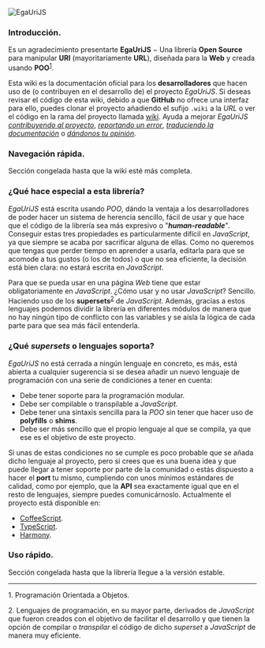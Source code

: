 ![EgaUriJS][1]

### Introducción.
Es un agradecimiento presentarte **EgaUriJS** − Una librería **Open Source** para manipular **URI** (mayoritariamente **URL**), diseñada para la **Web** y creada usando **POO**<sup>[1][2]</sup>.

Esta wiki es la documentación oficial para los **desarrolladores** que hacen uso de (o contribuyen en el desarrollo de) el proyecto *EgaUriJS*. Si deseas revisar el código de esta wiki, debido a que **GitHub** no ofrece una interfaz para ello, puedes clonar el proyecto añadiendo el sufijo `.wiki` a la *URL* o ver el código en la rama del proyecto llamada [wiki][3]. Ayuda a mejorar *EgaUriJS* *[contribuyendo al proyecto][4]*, *[reportando un error][5]*, *[traduciendo la documentación][3]* o *[dándonos tu opinión][6]*.
### Navegación rápida.
Sección congelada hasta que la wiki esté más completa.
### ¿Qué hace especial a esta librería?
*EgaUriJS* está escrita usando *POO*, dándo la ventaja a los desarrolladores de poder hacer un sistema de herencia sencillo, fácil de usar y que hace que el código de la librería sea más expresivo o "***human-readable***". Conseguir estas tres propiedades es particularmente difícil en *JavaScript*, ya que siempre se acaba por sacrificar alguna de ellas. Como no queremos que tengas que perder tiempo en aprender a usarla, editarla para que se acomode a tus gustos (o los de todos) o que no sea eficiente, la decisión está bien clara: no estará escrita en *JavaScript*.

Para que se pueda usar en una página *Web* tiene que estar obligatoriamente en *JavaScript*. ¿Cómo usar y no usar *JavaScript*? Sencillo. Haciendo uso de los **supersets**<sup>[2][7]</sup> de *JavaScript*. Además, gracias a estos lenguajes podemos dividir la librería en diferentes módulos de manera que no hay ningún tipo de conflicto con las variables y se aísla la lógica de cada parte para que sea más fácil entenderla.
### ¿Qué *supersets* o lenguajes soporta?
*EgaUriJS* no está cerrada a ningún lenguaje en concreto, es más, está abierta a cualquier sugerencia si se desea añadir un nuevo lenguaje de programación con una serie de condiciones a tener en cuenta:

 - Debe tener soporte para la programación modular.
 - Debe ser compilable o transpilable a *JavaScript*.
 - Debe tener una sintaxis sencilla para la *POO* sin tener que hacer uso de **polyfills** o **shims**.
 - Debe ser más sencillo que el propio lenguaje al que se compila, ya que ese es el objetivo de este proyecto.

Si unas de estas condiciones no se cumple es poco probable que se añada dicho lenguaje al proyecto, pero si crees que es una buena idea y que puede llegar a tener soporte por parte de la comunidad o estás dispuesto a hacer el **port** tu mismo, cumpliendo con unos mínimos estándares de calidad, como por ejemplo, que la **API** sea exactamente igual que en el resto de lenguajes, siempre puedes comunicárnoslo.
Actualmente el proyecto está disponible en:

 - [CoffeeScript][8].
 - [TypeScript][9].
 - [Harmony][10].

### Uso rápido.
Sección congelada hasta que la librería llegue a la versión estable.

----------
 <a name="footnote-POO">1.</a> Programación Orientada a Objetos.
 
 <a name="footnote-supersets">2.</a> Lenguajes de programación, en su mayor parte, derivados de *JavaScript* que fueron creados con el objetivo de facilitar el desarrollo y que tienen la opción de compilar o *transpilar* el código de dicho *superset* a *JavaScript* de manera muy eficiente.

[1]: https://raw.githubusercontent.com/Egatuts/EgaUriJS/wiki/img/EgaUriJS-728.png
[2]: https://github.com/Egatuts/EgaUriJS/blob/wiki/es/Inicio.md#footnote-POO
[3]: https://github.com/Egatuts/EgaUriJS/tree/wiki
[4]: https://github.com/Egatuts/EgaUriJS/pulls
[5]: https://github.com/Egatuts/EgaUriJS/issues
[6]: https://github.com/Egatuts
[7]: https://github.com/Egatuts/EgaUriJS/blob/wiki/es/Inicio.md#footnote-supersets
[8]: http://coffeescript.org/
[9]: http://www.typescriptlang.org/
[10]: https://github.com/lukehoban/es6features